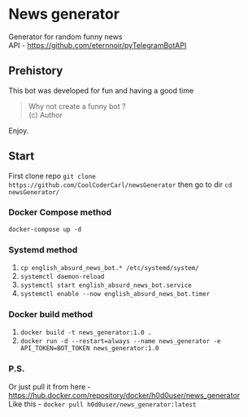 # News generator

Generator for random funny news  
API - https://github.com/eternnoir/pyTelegramBotAPI

## Prehistory
This bot was developed for fun and having a good time

> Why not create a funny bot ?  
> (c) Author

Enjoy.

## Start 

First clone repo `git clone https://github.com/CoolCoderCarl/newsGenerator` then go to dir `cd newsGenerator/`

### Docker Compose method
`docker-compose up -d`

### Systemd method
1) `cp english_absurd_news_bot.* /etc/systemd/system/`
2) `systemctl daemon-reload`
3) `systemctl start english_absurd_news_bot.service` 
4) `systemctl enable --now english_absurd_news_bot.timer` 

### Docker build method
1) `docker build -t news_generator:1.0 .`
2) `docker run -d --restart=always --name news_generator -e API_TOKEN=BOT_TOKEN news_generator:1.0`

### P.S.
Or just pull it from here - https://hub.docker.com/repository/docker/h0d0user/news_generator  
Like this - `docker pull h0d0user/news_generator:latest`

